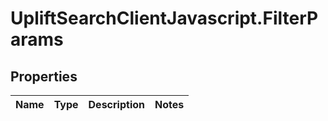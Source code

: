 # UpliftSearchClientJavascript.FilterParams

## Properties
Name | Type | Description | Notes
------------ | ------------- | ------------- | -------------


